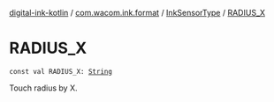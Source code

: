 [digital-ink-kotlin](../../index.md) / [com.wacom.ink.format](../index.md) / [InkSensorType](index.md) / [RADIUS_X](./-r-a-d-i-u-s_-x.md)

# RADIUS_X

`const val RADIUS_X: `[`String`](https://kotlinlang.org/api/latest/jvm/stdlib/kotlin/-string/index.html)

Touch radius by X.

